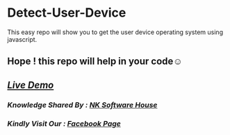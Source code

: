 # Detect-User-Device
This easy repo will show you to get the user device operating system using javascript. 
<h2>Hope ! this repo will help in your code☺</h2>
<h2><a href="https://nksoftwarehouse.com/detect_device_os.html"><i>Live Demo</i></a></h2>
<h3><i>Knowledge Shared By : <a href="https://www.nksoftwarehouse.com">NK Software House</a></i></h3>
<h3><i>Kindly Visit Our : <a href="https://www.facebook.com/nksoftwareshouse">Facebook Page</a></i></h3>
